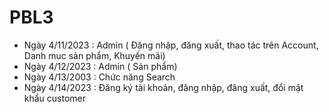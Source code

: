 # PBL3
- Ngày 4/11/2023 : Admin ( Đăng nhập, đăng xuất, thao tác trên Account, Danh muc sản phẩm, Khuyến mãi)
- Ngày 4/12/2023 : Admin ( Sản phẩm)
- Ngày 4/13/2003 : Chức năng Search
- Ngày 4/14/2023 : Đăng ký tài khoản, đăng nhập, đăng xuất, đổi mật khẩu customer
